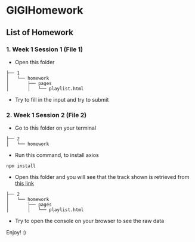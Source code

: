 # GIGIHomework

## List of Homework

### 1. Week 1 Session 1 (File 1)
* Open this folder
```
├── 1
│   └── homework
│       ├── pages
│       │   └── playlist.html
```
* Try to fill in the input and try to submit

### 2. Week 1 Session 2 (File 2)
* Go to this folder on your terminal
```
├── 2
│   └── homework
```
* Run this command, to install axios
```
npm install
```
* Open this folder and you will see that the track shown is retrieved from [this link](https://gist.githubusercontent.com/aryapradipta9/e6492383477803b233916e01f36d5465/raw/=66942c739d66d3774303f84071696aa865a07077/single-sample.json)
```
├── 2
│   └── homework
│       ├── pages
│       │   └── playlist.html
```
* Try to open the console on your browser to see the raw data

Enjoy! :)